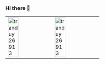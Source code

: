 ### Hi there 👋
<table style="width:100%;">
  <tr>
    <td>
      <img src="https://github-readme-stats.vercel.app/api/top-langs/?username=tranduy26913&bg_color=FFFFFF00&text_color=179fa3&layout=compact&hide=CSS&langs_count=10&custom_title=Top%20programing%20language%20used%20!" alt="tranduy26913" width="50%"/>
      </td>
      <td>
      <img src="https://github-readme-stats.vercel.app/api?username=tranduy26913&bg_color=FFFFFF00&text_color=179fa3&show_icons=true&count_private=true&include_all_commits=true&custom_title=Works%20on%20Github" alt="tranduy26913" width="50%"/>
    </td>
  </tr>
</table>
